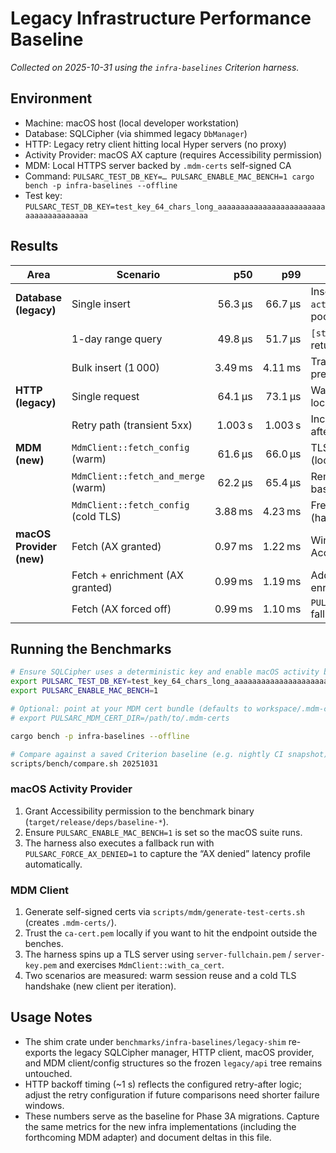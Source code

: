 # Legacy Infrastructure Performance Baseline

_Collected on 2025-10-31 using the `infra-baselines` Criterion harness._

## Environment
- Machine: macOS host (local developer workstation)
- Database: SQLCipher (via shimmed legacy `DbManager`)
- HTTP: Legacy retry client hitting local Hyper servers (no proxy)
- Activity Provider: macOS AX capture (requires Accessibility permission)
- MDM: Local HTTPS server backed by `.mdm-certs` self-signed CA
- Command: `PULSARC_TEST_DB_KEY=… PULSARC_ENABLE_MAC_BENCH=1 cargo bench -p infra-baselines --offline`
- Test key: `PULSARC_TEST_DB_KEY=test_key_64_chars_long_aaaaaaaaaaaaaaaaaaaaaaaaaaaaaaaaaaaaaa`

## Results

| Area | Scenario | p50 | p99 | Notes |
| --- | --- | ---:| ---:| --- |
| **Database (legacy)** | Single insert | 56.3 µs | 66.7 µs | Insert one `activity_snapshot` via pooled SQLCipher |
|  | 1-day range query | 49.8 µs | 51.7 µs | `[start, end)` query returning 100 rows |
|  | Bulk insert (1 000) | 3.49 ms | 4.11 ms | Transactional batch with prepared statement reuse |
| **HTTP (legacy)** | Single request | 64.1 µs | 73.1 µs | Warm connection against local Hyper server |
|  | Retry path (transient 5xx) | 1.003 s | 1.003 s | Includes backoff + retry-after sleep |
| **MDM (new)** | `MdmClient::fetch_config` (warm) | 61.6 µs | 66.0 µs | TLS session reused (loopback) |
|  | `MdmClient::fetch_and_merge` (warm) | 62.2 µs | 65.4 µs | Remote fetch merged into baseline config |
|  | `MdmClient::fetch_config` (cold TLS) | 3.88 ms | 4.23 ms | Fresh client per call (handshake cost) |
| **macOS Provider (new)** | Fetch (AX granted) | 0.97 ms | 1.22 ms | Window/title capture with Accessibility permission |
|  | Fetch + enrichment (AX granted) | 0.99 ms | 1.19 ms | Adds synchronous enrichment attempt |
|  | Fetch (AX forced off) | 0.99 ms | 1.10 ms | `PULSARC_FORCE_AX_DENIED=1` fallback path |

## Running the Benchmarks

```bash
# Ensure SQLCipher uses a deterministic key and enable macOS activity benchmarks
export PULSARC_TEST_DB_KEY=test_key_64_chars_long_aaaaaaaaaaaaaaaaaaaaaaaaaaaaaaaaaaaaaa
export PULSARC_ENABLE_MAC_BENCH=1

# Optional: point at your MDM cert bundle (defaults to workspace/.mdm-certs)
# export PULSARC_MDM_CERT_DIR=/path/to/.mdm-certs

cargo bench -p infra-baselines --offline

# Compare against a saved Criterion baseline (e.g. nightly CI snapshot)
scripts/bench/compare.sh 20251031
```

### macOS Activity Provider
1. Grant Accessibility permission to the benchmark binary (`target/release/deps/baseline-*`).
2. Ensure `PULSARC_ENABLE_MAC_BENCH=1` is set so the macOS suite runs.
3. The harness also executes a fallback run with `PULSARC_FORCE_AX_DENIED=1` to capture the “AX denied” latency profile automatically.

### MDM Client
1. Generate self-signed certs via `scripts/mdm/generate-test-certs.sh` (creates `.mdm-certs/`).
2. Trust the `ca-cert.pem` locally if you want to hit the endpoint outside the benches.
3. The harness spins up a TLS server using `server-fullchain.pem` / `server-key.pem` and exercises `MdmClient::with_ca_cert`.
4. Two scenarios are measured: warm session reuse and a cold TLS handshake (new client per iteration).

## Usage Notes
- The shim crate under `benchmarks/infra-baselines/legacy-shim` re-exports the legacy SQLCipher manager, HTTP client, macOS provider, and MDM client/config structures so the frozen `legacy/api` tree remains untouched.
- HTTP backoff timing (~1 s) reflects the configured retry-after logic; adjust the retry configuration if future comparisons need shorter failure windows.
- These numbers serve as the baseline for Phase 3A migrations. Capture the same metrics for the new infra implementations (including the forthcoming MDM adapter) and document deltas in this file.
